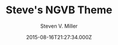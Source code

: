 ---
layout: JamstackTheme
title: Steve's NGVB Theme
github: https://github.com/svmiller/steve-ngvb-jekyll-template
demo: https://svmiller.com/
author: Steven V. Miller
ssg: Jekyll
date: 2015-08-16T21:27:34.000Z
description: >-
  This is my no-good-very-bad template for Jekyll (modified from jekyll-new and
  Alex King's Favepersonal).
stale: true
disabled: true
disabled_reason: error checking demo url
---